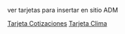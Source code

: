 ver tarjetas para insertar en sitio ADM

[Tarjeta Cotizaciones](https://laautyluna01.github.io/tarjetas-sitio/tipo-cambio.html)
[Tarjeta Clima](https://laautyluna01.github.io/tarjetas-sitio/tarjeta-clima.html)
